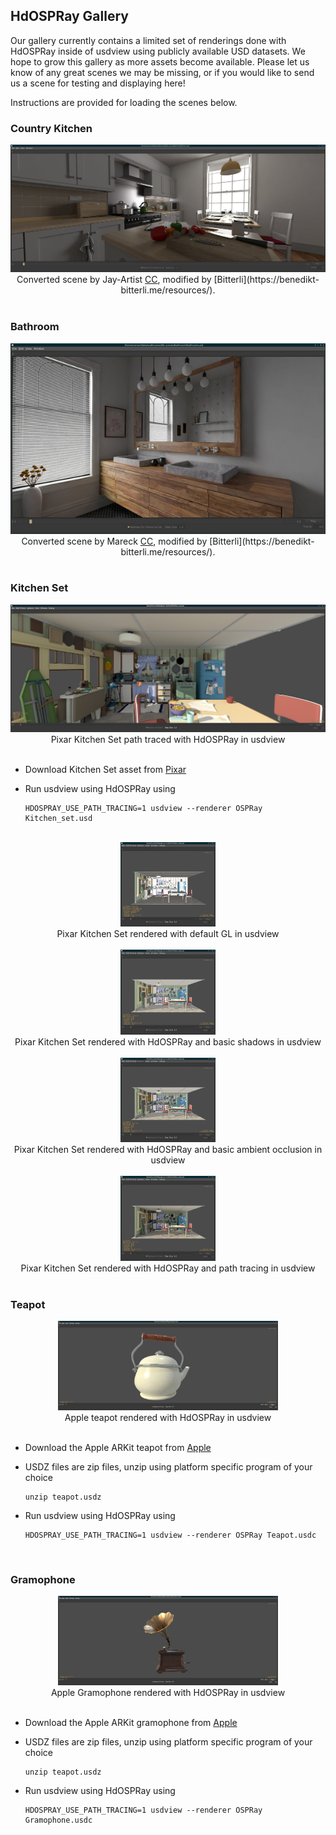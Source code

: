 ## HdOSPRay Gallery

Our gallery currently contains a limited set of renderings done with HdOSPRay
inside of usdview using publicly available USD datasets. We hope to grow this
gallery as more assets become available. Please let us know of any great scenes
we may be missing, or if you would like to send us a scene for testing and
displaying here!

Instructions are provided for loading the scenes below.

### Country Kitchen

<center>
<img src="images/hdospray_kitchen2.jpg" alt="Country Kitchen">
<br/>
Converted scene by Jay-Artist <a href="https://creativecommons.org/licenses/by/3.0/">CC</a>, modified by [Bitterli](https://benedikt-bitterli.me/resources/).
<br/>
</center>
<br/>

### Bathroom

<center>
<img src="images/hdospray_bathroom.jpg" alt="Bathroom">
<br/>
Converted scene by Mareck <a href="https://creativecommons.org/publicdomain/zero/1.0/">CC</a>, modified by [Bitterli](https://benedikt-bitterli.me/resources/).
<br/>
</center>
<br/>

### Kitchen Set

<center>
<img src="images/hdospray_kitchen_pt.jpg" alt="Pixar Kitchen Set path traced with HdOSPRay in usdview">
<br/>
Pixar Kitchen Set path traced with HdOSPRay in usdview
<br/>
</center>
<br/>

- Download Kitchen Set asset from [Pixar](http://graphics.pixar.com/usd/downloads.html)
- Run usdview using HdOSPRay using

    ```
    HDOSPRAY_USE_PATH_TRACING=1 usdview --renderer OSPRay Kitchen_set.usd
    ```
<br/>

<center>
<img src="images/usd_gl_thumbnail.jpg" alt="Pixar Kitchen Set GL" width=30%>
<br/>
Pixar Kitchen Set rendered with default GL in usdview
<br/>
</center>
<br/>

<center>
<img src="images/usd_shadows_thumbnail.jpg" alt="Pixar Kitchen Set shadows" width=30%>
<br/>
Pixar Kitchen Set rendered with HdOSPRay and basic shadows in usdview
<br/>
</center>
<br/>

<center>
<img src="images/usd_ao_thumbnail.jpg" alt="Pixar Kitchen Set AO" width=30%>
<br/>
Pixar Kitchen Set rendered with HdOSPRay and basic ambient 
occlusion in usdview
<br/>
</center>
<br/>


<center>
<img src="images/usd_pt_thumbnail.jpg" alt="Pixar Kitchen Set path traced" width=30%>
<br/>
Pixar Kitchen Set rendered with HdOSPRay and path tracing in usdview
<br/>
</center>
<br/>

### Teapot

<center>
<img src="images/hdospray_teapot2_thumbnail.jpg" alt="Teapot" width=70%>
<br/>
Apple teapot rendered with HdOSPRay in usdview
<br/>
</center>
<br/>

- Download the Apple ARKit teapot from [Apple](https://developer.apple.com/arkit/gallery/models/teapot/teapot.usdz)
- USDZ files are zip files, unzip using platform specific program of your choice

    ```
    unzip teapot.usdz
    ```

- Run usdview using HdOSPRay using

    ```
    HDOSPRAY_USE_PATH_TRACING=1 usdview --renderer OSPRay Teapot.usdc
    ```
<br/>

### Gramophone

<center>
<img src="images/hdospray_gramophone_thumbnail.jpg" alt="Gramophone" width=70%>
<br/>
Apple Gramophone rendered with HdOSPRay in usdview
<br/>
</center>
<br/>

- Download the Apple ARKit gramophone from [Apple](https://developer.apple.com/arkit/gallery/models/gramophone/gramophone.usdz)
- USDZ files are zip files, unzip using platform specific program of your choice

    ```
    unzip teapot.usdz
    ```

- Run usdview using HdOSPRay using

    ```
    HDOSPRAY_USE_PATH_TRACING=1 usdview --renderer OSPRay Gramophone.usdc
    ```
<br/>
